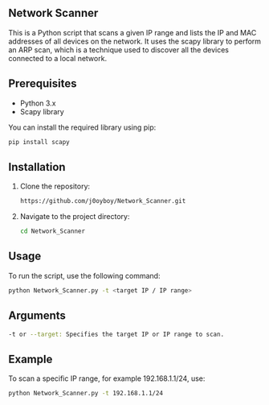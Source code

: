 ## Network Scanner
This is a Python script that scans a given IP range and lists the IP and MAC addresses of all devices on the network. It uses the scapy library to perform an ARP scan, which is a technique used to discover all the devices connected to a local network.

## Prerequisites
- Python 3.x
- Scapy library

You can install the required library using pip:

``` bash 
pip install scapy
```
## Installation 

1. Clone the repository:
    ```bash
    https://github.com/j0oyboy/Network_Scanner.git
    ```
2. Navigate to the project directory:
    ```bash
    cd Network_Scanner
    ```
## Usage
To run the script, use the following command:

``` bash
python Network_Scanner.py -t <target IP / IP range>
```

## Arguments

``` bash
-t or --target: Specifies the target IP or IP range to scan.
```

## Example
To scan a specific IP range, for example 192.168.1.1/24, use:
``` bash
python Network_Scanner.py -t 192.168.1.1/24
```

